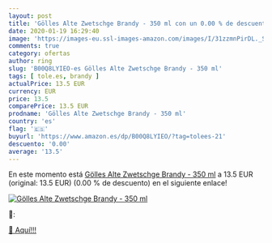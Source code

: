 ```yaml
---
layout: post
title: 'Gölles Alte Zwetschge Brandy - 350 ml con un 0.00 % de descuento'
date: 2020-01-19 16:29:40
image: 'https://images-eu.ssl-images-amazon.com/images/I/31zzmnPirDL._SL200_.jpg'
comments: true
category: ofertas
author: ring
slug: 'B00Q8LYIEO-es Gölles Alte Zwetschge Brandy - 350 ml'
tags: [ tole.es, brandy ]
actualPrice: 13.5 EUR
currency: EUR
price: 13.5
comparePrice: 13.5 EUR
prodname: 'Gölles Alte Zwetschge Brandy - 350 ml'
country: 'es'
flag: '🇪🇸'
buyurl: 'https://www.amazon.es/dp/B00Q8LYIEO/?tag=tolees-21'
descuento: '0.00'
average: '13.5'
---
```


En este momento está [Gölles Alte Zwetschge Brandy - 350 ml](https://www.amazon.es/dp/B00Q8LYIEO/?tag=tolees-21) a 13.5 EUR (original: 13.5 EUR) (0.00 %  de descuento) en el siguiente enlace!

[![Gölles Alte Zwetschge Brandy - 350 ml](https://images-eu.ssl-images-amazon.com/images/I/31zzmnPirDL._SL200_.jpg)](https://www.amazon.es/dp/B00Q8LYIEO/?tag=tolees-21)

🔎:


[🛒 Aquí!!!](https://www.amazon.es/dp/B00Q8LYIEO/?tag=tolees-21)
